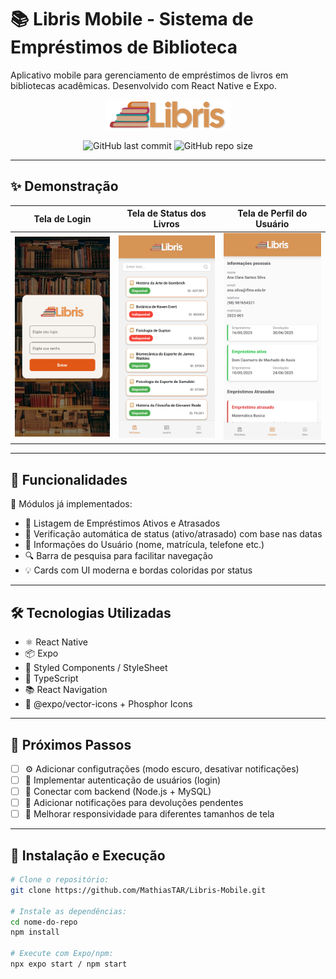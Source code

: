 # 📚 Libris Mobile - Sistema de Empréstimos de Biblioteca

Aplicativo mobile para gerenciamento de empréstimos de livros em bibliotecas acadêmicas. Desenvolvido com React Native e Expo.

<div align="center">
  <img src="/assets/images/libris2.png" width="200" alt="Logo Libris">

![GitHub last commit](https://img.shields.io/github/last-commit/MathiasTAR/Libris-Mobile)
![GitHub repo size](https://img.shields.io/github/repo-size/MathiasTAR/Libris-Mobile)

</div>

---

## ✨ Demonstração

| Tela de Login                                             | Tela de Status dos Livros                              | Tela de Perfil do Usuário                                  |
| --------------------------------------------------------- | --------------------------------------------------------- | ---------------------------------------------------------- |
| <img src="/assets/images/telalogin" width="200"> | <img src="/assets/images/menubiblioteca" width="200"> | <img src="/assets/images/menuusuario" width="200"> |

---

## 🚀 Funcionalidades

📌 Módulos já implementados:

* 📖 Listagem de Empréstimos Ativos e Atrasados
* 📅 Verificação automática de status (ativo/atrasado) com base nas datas
* 👤 Informações do Usuário (nome, matrícula, telefone etc.)
* 🔍 Barra de pesquisa para facilitar navegação
* 💡 Cards com UI moderna e bordas coloridas por status

---

## 🛠 Tecnologias Utilizadas

* ⚛️ React Native
* 📦 Expo
* 💅 Styled Components / StyleSheet
* 🧮 TypeScript
* 📚 React Navigation
* 🎨 @expo/vector-icons + Phosphor Icons

---

## 📌 Próximos Passos

* [ ] ⚙️ Adicionar configutrações (modo escuro, desativar notificações)
* [ ] 🔐 Implementar autenticação de usuários (login)
* [ ] 🔄 Conectar com backend (Node.js + MySQL)
* [ ] 🔔 Adicionar notificações para devoluções pendentes
* [ ] 🎨 Melhorar responsividade para diferentes tamanhos de tela

---

## 🔧 Instalação e Execução

```bash
# Clone o repositório:
git clone https://github.com/MathiasTAR/Libris-Mobile.git

# Instale as dependências:
cd nome-do-repo
npm install

# Execute com Expo/npm:
npx expo start / npm start
